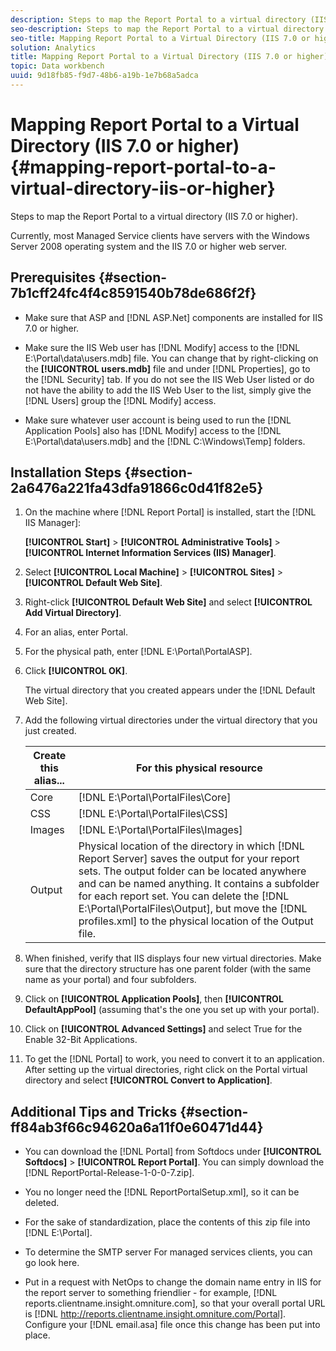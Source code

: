 ```yaml
---
description: Steps to map the Report Portal to a virtual directory (IIS 7.0 or higher).
seo-description: Steps to map the Report Portal to a virtual directory (IIS 7.0 or higher).
seo-title: Mapping Report Portal to a Virtual Directory (IIS 7.0 or higher)
solution: Analytics
title: Mapping Report Portal to a Virtual Directory (IIS 7.0 or higher)
topic: Data workbench
uuid: 9d18fb85-f9d7-48b6-a19b-1e7b68a5adca
---
```


# Mapping Report Portal to a Virtual Directory (IIS 7.0 or higher){#mapping-report-portal-to-a-virtual-directory-iis-or-higher}

Steps to map the Report Portal to a virtual directory (IIS 7.0 or higher).

Currently, most Managed Service clients have servers with the Windows Server 2008 operating system and the IIS 7.0 or higher web server.

## Prerequisites {#section-7b1cff24fc4f4c8591540b78de686f2f}

* Make sure that ASP and [!DNL ASP.Net] components are installed for IIS 7.0 or higher. 
* Make sure the IIS Web user has [!DNL Modify] access to the [!DNL E:\Portal\data\users.mdb] file. You can change that by right-clicking on the **[!UICONTROL users.mdb]** file and under [!DNL Properties], go to the [!DNL Security] tab. If you do not see the IIS Web User listed or do not have the ability to add the IIS Web User to the list, simply give the [!DNL Users] group the [!DNL Modify] access. 

* Make sure whatever user account is being used to run the [!DNL Application Pools] also has [!DNL Modify] access to the [!DNL E:\Portal\data\users.mdb] and the [!DNL C:\Windows\Temp\] folders.

## Installation Steps {#section-2a6476a221fa43dfa91866c0d41f82e5}

1. On the machine where [!DNL Report Portal] is installed, start the [!DNL IIS Manager]:

   **[!UICONTROL Start]** > **[!UICONTROL Administrative Tools]** > **[!UICONTROL Internet Information Services (IIS) Manager]**. 

1. Select **[!UICONTROL Local Machine]** > **[!UICONTROL Sites]** > **[!UICONTROL Default Web Site]**. 

1. Right-click **[!UICONTROL Default Web Site]** and select **[!UICONTROL Add Virtual Directory]**. 

1. For an alias, enter Portal. 
1. For the physical path, enter [!DNL E:\Portal\PortalASP]. 
1. Click **[!UICONTROL OK]**.

   The virtual directory that you created appears under the [!DNL Default Web Site]. 

1. Add the following virtual directories under the virtual directory that you just created. 

   |  Create this alias...  | For this physical resource  |
   |---|---|
   |  Core  | [!DNL E:\Portal\PortalFiles\Core]  |
   |  CSS  | [!DNL E:\Portal\PortalFiles\CSS]  |
   |  Images  | [!DNL E:\Portal\PortalFiles\Images]  |
   |  Output  |Physical location of the directory in which [!DNL Report Server] saves the output for your report sets. The output folder can be located anywhere and can be named anything. It contains a subfolder for each report set. You can delete the [!DNL E:\Portal\PortalFiles\Output], but move the [!DNL profiles.xml] to the physical location of the Output file.  |

1. When finished, verify that IIS displays four new virtual directories. Make sure that the directory structure has one parent folder (with the same name as your portal) and four subfolders. 
1. Click on **[!UICONTROL Application Pools]**, then **[!UICONTROL DefaultAppPool]** (assuming that's the one you set up with your portal). 

1. Click on **[!UICONTROL Advanced Settings]** and select True for the Enable 32-Bit Applications. 
1. To get the [!DNL Portal] to work, you need to convert it to an application. After setting up the virtual directories, right click on the Portal virtual directory and select **[!UICONTROL Convert to Application]**.

## Additional Tips and Tricks {#section-ff84ab3f66c94620a6a11f0e60471d44}

* You can download the [!DNL Portal] from Softdocs under **[!UICONTROL Softdocs]** > **[!UICONTROL Report Portal]**. You can simply download the [!DNL ReportPortal-Release-1-0-0-7.zip]. 

* You no longer need the [!DNL ReportPortalSetup.xml], so it can be deleted. 
* For the sake of standardization, place the contents of this zip file into [!DNL E:\Portal]. 
* To determine the SMTP server For managed services clients, you can go look here. 
* Put in a request with NetOps to change the domain name entry in IIS for the report server to something friendlier - for example, [!DNL reports.clientname.insight.omniture.com], so that your overall portal URL is [!DNL http://reports.clientname.insight.omniture.com/Portal]. Configure your [!DNL email.asa] file once this change has been put into place.

